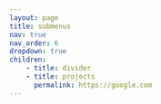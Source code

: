 ```yaml
---
layout: page
title: submenus
nav: true
nav_order: 6
dropdown: true
children: 
    - title: divider
    - title: projects
      permalink: https://google.com
---
```

